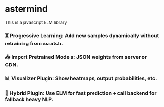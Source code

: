 # astermind
This is a javascript ELM library 

### ⏳ Progressive Learning: Add new samples dynamically without retraining from scratch.

### 📥 Import Pretrained Models: JSON weights from server or CDN.

### 📊 Visualizer Plugin: Show heatmaps, output probabilities, etc.

### 🧠 Hybrid Plugin: Use ELM for fast prediction + call backend for fallback heavy NLP.

